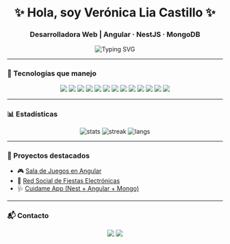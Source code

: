<h1 align="center">✨ Hola, soy Verónica Lia Castillo ✨</h1>
<h3 align="center">Desarrolladora Web | Angular · NestJS · MongoDB</h3>

<p align="center">
  <img src="https://readme-typing-svg.herokuapp.com?font=Fira+Code&pause=1000&color=D9776F&center=true&vCenter=true&width=435&lines=Full+Stack+Developer;Apasionada+por+la+tecnología;Diseñadora+de+Indumentaria+%F0%9F%91%97;Siempre+aprendiendo+algo+nuevo" alt="Typing SVG" />
</p>

---

### 🚀 Tecnologías que manejo
<p align="center">
  <!-- Frontend -->
  <img src="https://img.shields.io/badge/HTML5-E34F26?style=for-the-badge&logo=html5&logoColor=white"/>
  <img src="https://img.shields.io/badge/CSS3-1572B6?style=for-the-badge&logo=css3&logoColor=white"/>
  <img src="https://img.shields.io/badge/Angular-DD0031?style=for-the-badge&logo=angular&logoColor=white"/>
  <img src="https://img.shields.io/badge/JavaScript-F7DF1E?style=for-the-badge&logo=javascript&logoColor=black"/>
  <img src="https://img.shields.io/badge/TypeScript-3178C6?style=for-the-badge&logo=typescript&logoColor=white"/>
  
  <!-- Backend -->
  <img src="https://img.shields.io/badge/NestJS-E0234E?style=for-the-badge&logo=nestjs&logoColor=white"/>
  <img src="https://img.shields.io/badge/Node.js-339933?style=for-the-badge&logo=node.js&logoColor=white"/>
  <img src="https://img.shields.io/badge/Python-3776AB?style=for-the-badge&logo=python&logoColor=white"/>
  <img src="https://img.shields.io/badge/C%23-239120?style=for-the-badge&logo=c-sharp&logoColor=white"/>
  <img src="https://img.shields.io/badge/C++-00599C?style=for-the-badge&logo=c%2B%2B&logoColor=white"/>
  
  <!-- Bases de datos -->
  <img src="https://img.shields.io/badge/MongoDB-47A248?style=for-the-badge&logo=mongodb&logoColor=white"/>
  <img src="https://img.shields.io/badge/MySQL-4479A1?style=for-the-badge&logo=mysql&logoColor=white"/>
  
  <!-- Otros -->
  <img src="https://img.shields.io/badge/GitHub-100000?style=for-the-badge&logo=github&logoColor=white"/>
</p>


---

### 📊 Estadísticas
<p align="center">
  <img src="https://github-readme-stats.vercel.app/api?username=VGdC15&show_icons=true&theme=radical" alt="stats"/>
  <img src="https://github-readme-streak-stats.herokuapp.com/?user=VGdC15&theme=radical" alt="streak"/>
  <img src="https://github-readme-stats.vercel.app/api/top-langs/?username=VGdC15&layout=compact&theme=radical" alt="langs"/>
</p>

---

### 🌟 Proyectos destacados
- 🎮 [Sala de Juegos en Angular](https://github.com/VGdC15/TP-1---Sala-de-juegos)
- 🎵 [Red Social de Fiestas Electrónicas](https://github.com/VGdC15/TP-2--RedSocial)
- 🩺 [Cuidame App (Nest + Angular + Mongo)](https://github.com/VGdC15/tu-repo)

---

### 📬 Contacto
<p align="center">
  <a href="https://www.linkedin.com/in/veronica-l-castillo"><img src="https://img.shields.io/badge/LinkedIn-0077B5?style=for-the-badge&logo=linkedin&logoColor=white"/></a>
  <a href="mailto:veronicacastillo@example.com"><img src="https://img.shields.io/badge/Email-D14836?style=for-the-badge&logo=gmail&logoColor=white"/></a>
</p>
